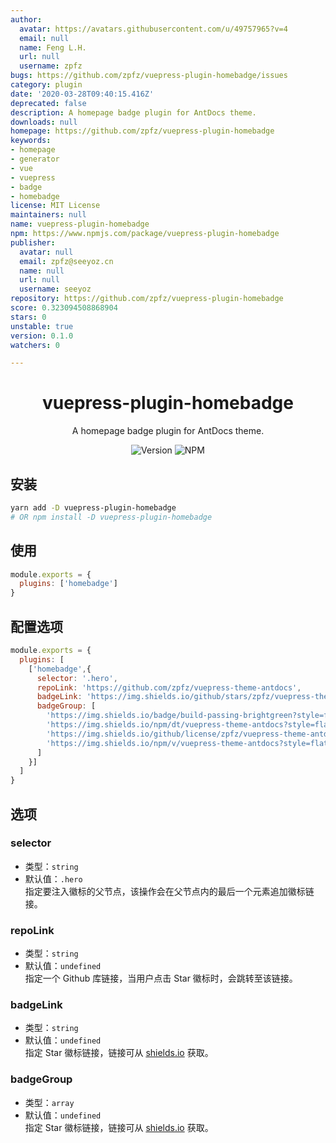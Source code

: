 ```yaml
---
author:
  avatar: https://avatars.githubusercontent.com/u/49757965?v=4
  email: null
  name: Feng L.H.
  url: null
  username: zpfz
bugs: https://github.com/zpfz/vuepress-plugin-homebadge/issues
category: plugin
date: '2020-03-28T09:40:15.416Z'
deprecated: false
description: A homepage badge plugin for AntDocs theme.
downloads: null
homepage: https://github.com/zpfz/vuepress-plugin-homebadge
keywords:
- homepage
- generator
- vue
- vuepress
- badge
- homebadge
license: MIT License
maintainers: null
name: vuepress-plugin-homebadge
npm: https://www.npmjs.com/package/vuepress-plugin-homebadge
publisher:
  avatar: null
  email: zpfz@seeyoz.cn
  name: null
  url: null
  username: seeyoz
repository: https://github.com/zpfz/vuepress-plugin-homebadge
score: 0.323094508868904
stars: 0
unstable: true
version: 0.1.0
watchers: 0

---
```


<h1 align="center">vuepress-plugin-homebadge</h1>
<div align="center">

A homepage badge plugin for AntDocs theme.

![Version](https://img.shields.io/github/package-json/v/zpfz/vuepress-plugin-homebadge?style=flat-square)
![NPM](https://img.shields.io/npm/l/vuepress-plugin-homebadge?style=flat-square)

</div>

## 安装

```sh
yarn add -D vuepress-plugin-homebadge
# OR npm install -D vuepress-plugin-homebadge
```

## 使用

```js
module.exports = {
  plugins: ['homebadge']
}
```
## 配置选项
```js
module.exports = {
  plugins: [
    ['homebadge',{
      selector: '.hero',
      repoLink: 'https://github.com/zpfz/vuepress-theme-antdocs',
      badgeLink: 'https://img.shields.io/github/stars/zpfz/vuepress-theme-antdocs?style=social',
      badgeGroup: [
        'https://img.shields.io/badge/build-passing-brightgreen?style=flat-square',
        'https://img.shields.io/npm/dt/vuepress-theme-antdocs?style=flat-square&color=red',
        'https://img.shields.io/github/license/zpfz/vuepress-theme-antdocs?style=flat-square&color=blue',
        'https://img.shields.io/npm/v/vuepress-theme-antdocs?style=flat-square'
      ]
    }]
  ]
}
```

## 选项

### selector
- 类型：`string`
- 默认值：`.hero`   
指定要注入徽标的父节点，该操作会在父节点内的最后一个元素追加徽标链接。

### repoLink
- 类型：`string`
- 默认值：`undefined`  
指定一个 Github 库链接，当用户点击 Star 徽标时，会跳转至该链接。

### badgeLink
- 类型：`string`
- 默认值：`undefined`  
指定 Star 徽标链接，链接可从 [shields.io](https://shields.io/category/social) 获取。

### badgeGroup
- 类型：`array`
- 默认值：`undefined`  
指定 Star 徽标链接，链接可从 [shields.io](https://shields.io/) 获取。